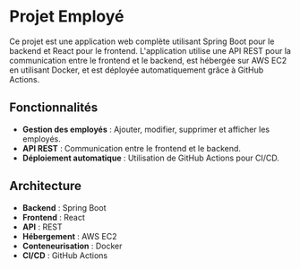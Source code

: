 # Projet Employé

Ce projet est une application web complète utilisant Spring Boot pour le backend et React pour le frontend. L'application utilise une API REST pour la communication entre le frontend et le backend, est hébergée sur AWS EC2 en utilisant Docker, et est déployée automatiquement grâce à GitHub Actions.

## Fonctionnalités

- **Gestion des employés** : Ajouter, modifier, supprimer et afficher les employés.
- **API REST** : Communication entre le frontend et le backend.
- **Déploiement automatique** : Utilisation de GitHub Actions pour CI/CD.

## Architecture

- **Backend** : Spring Boot
- **Frontend** : React
- **API** : REST
- **Hébergement** : AWS EC2
- **Conteneurisation** : Docker
- **CI/CD** : GitHub Actions